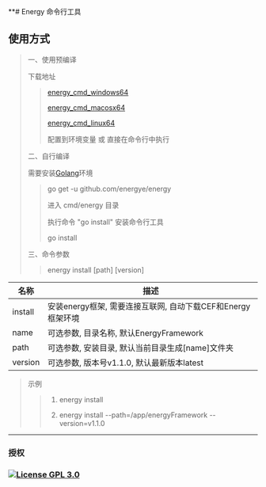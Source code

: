 **# Energy 命令行工具

## 使用方式
> 一、使用预编译
>
> 下载地址
>> [energy_cmd_windows64](http://energy.yanghy.cn/download/energy_cmd_windows64.zip)
>>
>> [energy_cmd_macosx64](http://energy.yanghy.cn/download/energy_cmd_macosx64.zip)
>>
>> [energy_cmd_linux64](http://energy.yanghy.cn/download/energy_cmd_linux64.zip)
>>
>> 配置到环境变量 或 直接在命令行中执行
> 
> 二、自行编译
>
> 需要安装[Golang](https://golang.google.cn/dl/)环境
>>go get -u github.com/energye/energy
>>
>> 进入 cmd/energy 目录
>> 
>> 执行命令 "go install" 安装命令行工具
>> 
>> go install
>>
>
> 三、命令参数
> 
>> energy install [path] [version]
>>

| 名称      | 描述                                      |
|---------|-----------------------------------------|
| install | 安装energy框架, 需要连接互联网, 自动下载CEF和Energy框架环境 |
| name    | 可选参数, 目录名称, 默认EnergyFramework                 |
| path    | 可选参数, 安装目录, 默认当前目录生成[name]文件夹           |
| version | 可选参数, 版本号v1.1.0, 默认最新版本latest           |

>示例
>> 1. energy install
>>
>> 2. energy install --path=/app/energyFramework --version=v1.1.0

----
### 授权
### [![License GPL 3.0](https://img.shields.io/badge/License%20GPL3.0-green)](https://opensource.org/licenses/GPL-3.0)
